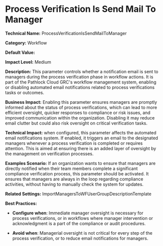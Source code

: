 # Process Verification Is Send Mail To Manager

**Technical Name:** ProcessVerificationIsSendMailToManager

**Category:** Workflow

**Default Value:**

**Impact Level:** Medium

**Description:** This parameter controls whether a notification email is sent to managers during the process verification phase in workflow actions. It is part of the Pathlock Cloud GRC's workflow management system, enabling or disabling automated email notifications related to process verifications tasks or outcomes.

**Business Impact:** Enabling this parameter ensures managers are promptly informed about the status of process verifications, which can lead to more efficient oversight, quicker responses to compliance or risk issues, and improved communication within the organization. Disabling it may reduce email clutter but could also risk oversight on critical verification tasks.

**Technical Impact:** when configured, this parameter affects the automated email notifications system. If enabled, it triggers an email to the designated managers whenever a process verification is completed or requires attention. This is aimed at ensuring there is an added layer of oversight by the management on verification processes.

**Examples Scenario:** If an organization wants to ensure that managers are directly notified when their team members complete a significant compliance verification process, this parameter should be activated. It ensures that managers are always in the loop regarding compliance activities, without having to manually check the system for updates.

**Related Settings:** ImportManagersToWFUserGroupDescriptionTemplate

**Best Practices:** 

- **Configure when**: Immediate manager oversight is necessary for process verifications, or in workflows where manager intervention or acknowledgment is a part of the compliance or audit procedures.
  
- **Avoid when**: Managerial oversight is not critical for every step of the process verification, or to reduce email notifications for managers.